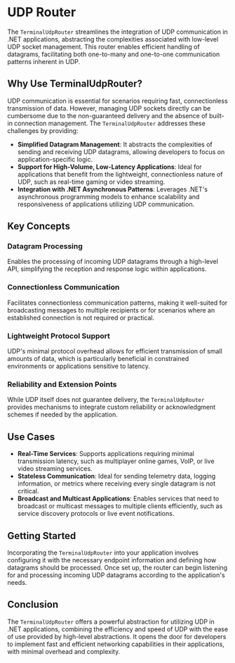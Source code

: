 # UDP Router

The `TerminalUdpRouter` streamlines the integration of UDP communication in .NET applications, abstracting the complexities associated with low-level UDP socket management. This router enables efficient handling of datagrams, facilitating both one-to-many and one-to-one communication patterns inherent in UDP.

## Why Use TerminalUdpRouter?

UDP communication is essential for scenarios requiring fast, connectionless transmission of data. However, managing UDP sockets directly can be cumbersome due to the non-guaranteed delivery and the absence of built-in connection management. The `TerminalUdpRouter` addresses these challenges by providing:

- **Simplified Datagram Management**: It abstracts the complexities of sending and receiving UDP datagrams, allowing developers to focus on application-specific logic.
- **Support for High-Volume, Low-Latency Applications**: Ideal for applications that benefit from the lightweight, connectionless nature of UDP, such as real-time gaming or video streaming.
- **Integration with .NET Asynchronous Patterns**: Leverages .NET's asynchronous programming models to enhance scalability and responsiveness of applications utilizing UDP communication.

## Key Concepts

### Datagram Processing

Enables the processing of incoming UDP datagrams through a high-level API, simplifying the reception and response logic within applications.

### Connectionless Communication

Facilitates connectionless communication patterns, making it well-suited for broadcasting messages to multiple recipients or for scenarios where an established connection is not required or practical.

### Lightweight Protocol Support

UDP's minimal protocol overhead allows for efficient transmission of small amounts of data, which is particularly beneficial in constrained environments or applications sensitive to latency.

### Reliability and Extension Points

While UDP itself does not guarantee delivery, the `TerminalUdpRouter` provides mechanisms to integrate custom reliability or acknowledgment schemes if needed by the application.

## Use Cases

- **Real-Time Services**: Supports applications requiring minimal transmission latency, such as multiplayer online games, VoIP, or live video streaming services.
- **Stateless Communication**: Ideal for sending telemetry data, logging information, or metrics where receiving every single datagram is not critical.
- **Broadcast and Multicast Applications**: Enables services that need to broadcast or multicast messages to multiple clients efficiently, such as service discovery protocols or live event notifications.

## Getting Started

Incorporating the `TerminalUdpRouter` into your application involves configuring it with the necessary endpoint information and defining how datagrams should be processed. Once set up, the router can begin listening for and processing incoming UDP datagrams according to the application's needs.

## Conclusion

The `TerminalUdpRouter` offers a powerful abstraction for utilizing UDP in .NET applications, combining the efficiency and speed of UDP with the ease of use provided by high-level abstractions. It opens the door for developers to implement fast and efficient networking capabilities in their applications, with minimal overhead and complexity.

